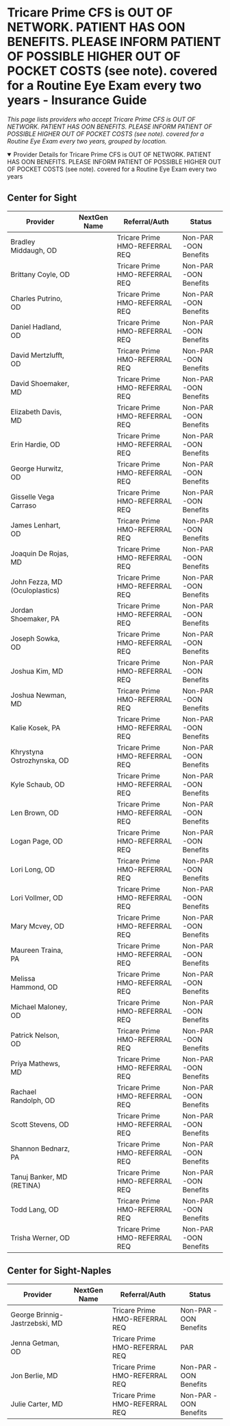 # Tricare Prime CFS is OUT OF NETWORK. PATIENT HAS OON BENEFITS. PLEASE INFORM PATIENT OF POSSIBLE HIGHER OUT OF POCKET COSTS (see note). covered for a Routine Eye Exam every two years - Insurance Guide

*This page lists providers who accept Tricare Prime CFS is OUT OF NETWORK. PATIENT HAS OON BENEFITS. PLEASE INFORM PATIENT OF POSSIBLE HIGHER OUT OF POCKET COSTS (see note). covered for a Routine Eye Exam every two years, grouped by location.*

<details open><summary>Provider Details for Tricare Prime CFS is OUT OF NETWORK. PATIENT HAS OON BENEFITS. PLEASE INFORM PATIENT OF POSSIBLE HIGHER OUT OF POCKET COSTS (see note). covered for a Routine Eye Exam every two years</summary>

## Center for Sight

| Provider | NextGen Name | Referral/Auth | Status |
|----------|-------------|--------------|--------|
| Bradley Middaugh, OD |  | Tricare Prime HMO-REFERRAL REQ | Non-PAR -OON Benefits |
| Brittany Coyle, OD |  | Tricare Prime HMO-REFERRAL REQ | Non-PAR -OON Benefits |
| Charles Putrino, OD |  | Tricare Prime HMO-REFERRAL REQ | Non-PAR -OON Benefits |
| Daniel Hadland, OD |  | Tricare Prime HMO-REFERRAL REQ | Non-PAR -OON Benefits |
| David Mertzlufft, OD |  | Tricare Prime HMO-REFERRAL REQ | Non-PAR -OON Benefits |
| David Shoemaker, MD |  | Tricare Prime HMO-REFERRAL REQ | Non-PAR -OON Benefits |
| Elizabeth Davis, MD |  | Tricare Prime HMO-REFERRAL REQ | Non-PAR -OON Benefits |
| Erin Hardie, OD |  | Tricare Prime HMO-REFERRAL REQ | Non-PAR -OON Benefits |
| George Hurwitz, OD |  | Tricare Prime HMO-REFERRAL REQ | Non-PAR -OON Benefits |
| Gisselle Vega Carraso |  | Tricare Prime HMO-REFERRAL REQ | Non-PAR -OON Benefits |
| James Lenhart, OD |  | Tricare Prime HMO-REFERRAL REQ | Non-PAR -OON Benefits |
| Joaquin De Rojas, MD |  | Tricare Prime HMO-REFERRAL REQ | Non-PAR -OON Benefits |
| John Fezza, MD (Oculoplastics) |  | Tricare Prime HMO-REFERRAL REQ | Non-PAR -OON Benefits |
| Jordan Shoemaker, PA |  | Tricare Prime HMO-REFERRAL REQ | Non-PAR -OON Benefits |
| Joseph Sowka, OD |  | Tricare Prime HMO-REFERRAL REQ | Non-PAR -OON Benefits |
| Joshua Kim, MD |  | Tricare Prime HMO-REFERRAL REQ | Non-PAR -OON Benefits |
| Joshua Newman, MD |  | Tricare Prime HMO-REFERRAL REQ | Non-PAR -OON Benefits |
| Kalie Kosek, PA |  | Tricare Prime HMO-REFERRAL REQ | Non-PAR -OON Benefits |
| Khrystyna Ostrozhynska, OD |  | Tricare Prime HMO-REFERRAL REQ | Non-PAR -OON Benefits |
| Kyle Schaub, OD |  | Tricare Prime HMO-REFERRAL REQ | Non-PAR -OON Benefits |
| Len Brown, OD |  | Tricare Prime HMO-REFERRAL REQ | Non-PAR -OON Benefits |
| Logan Page, OD |  | Tricare Prime HMO-REFERRAL REQ | Non-PAR -OON Benefits |
| Lori Long, OD |  | Tricare Prime HMO-REFERRAL REQ | Non-PAR -OON Benefits |
| Lori Vollmer, OD |  | Tricare Prime HMO-REFERRAL REQ | Non-PAR -OON Benefits |
| Mary Mcvey, OD |  | Tricare Prime HMO-REFERRAL REQ | Non-PAR -OON Benefits |
| Maureen Traina, PA |  | Tricare Prime HMO-REFERRAL REQ | Non-PAR -OON Benefits |
| Melissa Hammond, OD |  | Tricare Prime HMO-REFERRAL REQ | Non-PAR -OON Benefits |
| Michael Maloney, OD |  | Tricare Prime HMO-REFERRAL REQ | Non-PAR -OON Benefits |
| Patrick Nelson, OD |  | Tricare Prime HMO-REFERRAL REQ | Non-PAR -OON Benefits |
| Priya Mathews, MD |  | Tricare Prime HMO-REFERRAL REQ | Non-PAR -OON Benefits |
| Rachael Randolph, OD |  | Tricare Prime HMO-REFERRAL REQ | Non-PAR -OON Benefits |
| Scott Stevens, OD |  | Tricare Prime HMO-REFERRAL REQ | Non-PAR -OON Benefits |
| Shannon Bednarz, PA |  | Tricare Prime HMO-REFERRAL REQ | Non-PAR -OON Benefits |
| Tanuj Banker, MD (RETINA) |  | Tricare Prime HMO-REFERRAL REQ | Non-PAR -OON Benefits |
| Todd Lang, OD |  | Tricare Prime HMO-REFERRAL REQ | Non-PAR -OON Benefits |
| Trisha Werner, OD |  | Tricare Prime HMO-REFERRAL REQ | Non-PAR -OON Benefits |

## Center for Sight-Naples

| Provider | NextGen Name | Referral/Auth | Status |
|----------|-------------|--------------|--------|
| George Brinnig-Jastrzebski, MD |  | Tricare Prime HMO-REFERRAL REQ | Non-PAR -OON Benefits |
| Jenna Getman, OD |  | Tricare Prime HMO-REFERRAL REQ | PAR |
| Jon Berlie, MD |  | Tricare Prime HMO-REFERRAL REQ | Non-PAR -OON Benefits |
| Julie Carter, MD |  | Tricare Prime HMO-REFERRAL REQ | Non-PAR -OON Benefits |

</details>

